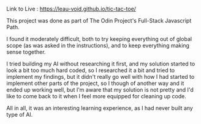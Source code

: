 Link to Live : https://leau-void.github.io/tic-tac-toe/

This project was done as part of The Odin Project's Full-Stack Javascript Path.

I found it moderately difficult, both to try keeping everything out of global scope (as was asked in the instructions), and to keep everything making sense together.

I tried building my AI without researching it first, and my solution started to look a bit too much hard coded, so I researched it a bit and tried to implement my findings, but it didn't really go well with how I had started to implement other parts of the project, so I though of another way and it ended up working well, but I'm aware that my solution is not pretty and I'd like to come back to it when I feel more equipped for cleaning up code.

All in all, it was an interesting learning experience, as I had never built any type of AI.